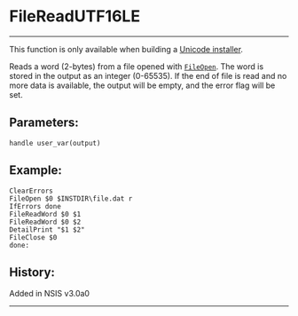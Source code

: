 # FileReadUTF16LE

---

This function is only available when building a [Unicode installer][1].

Reads a word (2-bytes) from a file opened with [`FileOpen`][2]. The word is stored in the output as an integer (0-65535). If the end of file is read and no more data is available, the output will be empty, and the error flag will be set.

## Parameters:

    handle user_var(output)

## Example:

	ClearErrors
	FileOpen $0 $INSTDIR\file.dat r
	IfErrors done
	FileReadWord $0 $1
	FileReadWord $0 $2
	DetailPrint "$1 $2"
	FileClose $0
	done:

## History:

Added in NSIS v3.0a0

---

[1]: http://nsis.sourceforge.net/Docs/Chapter1.html#1.4
[2]: FileOpen.md